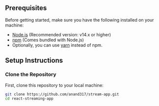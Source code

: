 ## Prerequisites

Before getting started, make sure you have the following installed on your machine:

- [Node.js](https://nodejs.org/) (Recommended version: v14.x or higher)
- [npm](https://www.npmjs.com/) (Comes bundled with Node.js)
- Optionally, you can use [yarn](https://yarnpkg.com/) instead of npm.

## Setup Instructions

### Clone the Repository

First, clone this repository to your local machine:
```bash
git clone https://github.com/anand317/stream-app.git
cd react-streaming-app